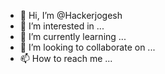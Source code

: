 - 👋 Hi, I’m @Hackerjogesh
- 👀 I’m interested in ...
- 🌱 I’m currently learning ...
- 💞️ I’m looking to collaborate on ...
- 📫 How to reach me ...

<!---
Hackerjogesh/Hackerjogesh is a ✨ special ✨ repository because its `README.md` (this file) appears on your GitHub profile.
You can click the Preview link to take a look at your changes.
